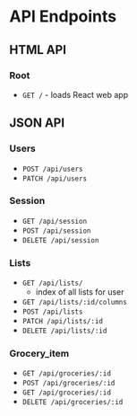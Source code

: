 # API Endpoints

## HTML API

### Root

- `GET /` - loads React web app

## JSON API

### Users

- `POST /api/users`
- `PATCH /api/users`

### Session

- `GET /api/session`
- `POST /api/session`
- `DELETE /api/session`

### Lists

- `GET /api/lists/`
  - index of all lists for user
- `GET /api/lists/:id/columns`
- `POST /api/lists`
- `PATCH /api/lists/:id`
- `DELETE /api/lists/:id`

### Grocery_item

- `GET /api/groceries/:id`
- `POST /api/groceries/:id`
- `GET /api/groceries/:id`
- `DELETE /api/groceries/:id`
